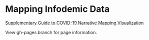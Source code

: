# Mapping Infodemic Data
[Supplementary Guide to COVID-19 Narrative Mapping Visualization](https://IQTlabs.github.io/COVID-19-Narrative-Mapping/)

View gh-pages branch for page information. 
